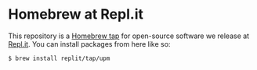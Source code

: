 # Homebrew at Repl.it

This repository is a [Homebrew tap](https://docs.brew.sh/Taps) for
open-source software we release at [Repl.it](https://repl.it/). You
can install packages from here like so:

    $ brew install replit/tap/upm
